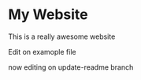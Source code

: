 # My Website

This is a really awesome website

Edit on examople file

now editing on update-readme branch
